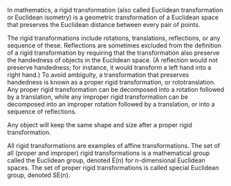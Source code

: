 In mathematics, a rigid transformation (also called Euclidean transformation or Euclidean isometry) is a geometric transformation of a Euclidean space that preserves the Euclidean distance between every pair of points.

The rigid transformations include rotations, translations, reflections, or any sequence of these. Reflections are sometimes excluded from the definition of a rigid transformation by requiring that the transformation also preserve the handedness of objects in the Euclidean space. (A reflection would not preserve handedness; for instance, it would transform a left hand into a right hand.) To avoid ambiguity, a transformation that preserves handedness is known as a proper rigid transformation, or rototranslation. Any proper rigid transformation can be decomposed into a rotation followed by a translation, while any improper rigid transformation can be decomposed into an improper rotation followed by a translation, or into a sequence of reflections.

Any object will keep the same shape and size after a proper rigid transformation.

All rigid transformations are examples of affine transformations. The set of all (proper and improper) rigid transformations is a mathematical group called the Euclidean group, denoted E(n) for n-dimensional Euclidean spaces. The set of proper rigid transformations is called special Euclidean group, denoted SE(n).

